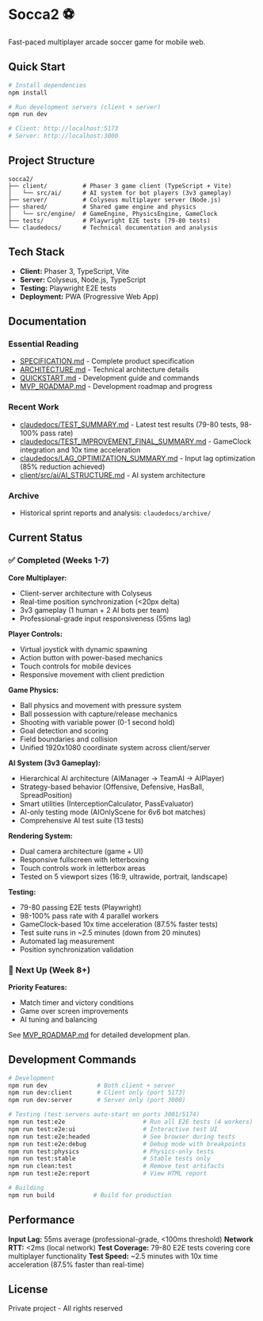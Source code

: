 # Socca2 ⚽

Fast-paced multiplayer arcade soccer game for mobile web.

## Quick Start

```bash
# Install dependencies
npm install

# Run development servers (client + server)
npm run dev

# Client: http://localhost:5173
# Server: http://localhost:3000
```

## Project Structure

```
socca2/
├── client/          # Phaser 3 game client (TypeScript + Vite)
│   └── src/ai/      # AI system for bot players (3v3 gameplay)
├── server/          # Colyseus multiplayer server (Node.js)
├── shared/          # Shared game engine and physics
│   └── src/engine/  # GameEngine, PhysicsEngine, GameClock
├── tests/           # Playwright E2E tests (79-80 tests)
└── claudedocs/      # Technical documentation and analysis
```

## Tech Stack

- **Client:** Phaser 3, TypeScript, Vite
- **Server:** Colyseus, Node.js, TypeScript
- **Testing:** Playwright E2E tests
- **Deployment:** PWA (Progressive Web App)

## Documentation

### Essential Reading
- [SPECIFICATION.md](SPECIFICATION.md) - Complete product specification
- [ARCHITECTURE.md](ARCHITECTURE.md) - Technical architecture details
- [QUICKSTART.md](QUICKSTART.md) - Development guide and commands
- [MVP_ROADMAP.md](MVP_ROADMAP.md) - Development roadmap and progress

### Recent Work
- [claudedocs/TEST_SUMMARY.md](claudedocs/TEST_SUMMARY.md) - Latest test results (79-80 tests, 98-100% pass rate)
- [claudedocs/TEST_IMPROVEMENT_FINAL_SUMMARY.md](claudedocs/TEST_IMPROVEMENT_FINAL_SUMMARY.md) - GameClock integration and 10x time acceleration
- [claudedocs/LAG_OPTIMIZATION_SUMMARY.md](claudedocs/LAG_OPTIMIZATION_SUMMARY.md) - Input lag optimization (85% reduction achieved)
- [client/src/ai/AI_STRUCTURE.md](client/src/ai/AI_STRUCTURE.md) - AI system architecture

### Archive
- Historical sprint reports and analysis: `claudedocs/archive/`

## Current Status

### ✅ Completed (Weeks 1-7)

**Core Multiplayer:**
- Client-server architecture with Colyseus
- Real-time position synchronization (<20px delta)
- 3v3 gameplay (1 human + 2 AI bots per team)
- Professional-grade input responsiveness (55ms lag)

**Player Controls:**
- Virtual joystick with dynamic spawning
- Action button with power-based mechanics
- Touch controls for mobile devices
- Responsive movement with client prediction

**Game Physics:**
- Ball physics and movement with pressure system
- Ball possession with capture/release mechanics
- Shooting with variable power (0-1 second hold)
- Goal detection and scoring
- Field boundaries and collision
- Unified 1920x1080 coordinate system across client/server

**AI System (3v3 Gameplay):**
- Hierarchical AI architecture (AIManager → TeamAI → AIPlayer)
- Strategy-based behavior (Offensive, Defensive, HasBall, SpreadPosition)
- Smart utilities (InterceptionCalculator, PassEvaluator)
- AI-only testing mode (AIOnlyScene for 6v6 bot matches)
- Comprehensive AI test suite (13 tests)

**Rendering System:**
- Dual camera architecture (game + UI)
- Responsive fullscreen with letterboxing
- Touch controls work in letterbox areas
- Tested on 5 viewport sizes (16:9, ultrawide, portrait, landscape)

**Testing:**
- 79-80 passing E2E tests (Playwright)
- 98-100% pass rate with 4 parallel workers
- GameClock-based 10x time acceleration (87.5% faster tests)
- Test suite runs in ~2.5 minutes (down from 20 minutes)
- Automated lag measurement
- Position synchronization validation

### 🚧 Next Up (Week 8+)

**Priority Features:**
- Match timer and victory conditions
- Game over screen improvements
- AI tuning and balancing

See [MVP_ROADMAP.md](MVP_ROADMAP.md) for detailed development plan.

## Development Commands

```bash
# Development
npm run dev              # Both client + server
npm run dev:client       # Client only (port 5173)
npm run dev:server       # Server only (port 3000)

# Testing (test servers auto-start on ports 3001/5174)
npm run test:e2e                      # Run all E2E tests (4 workers)
npm run test:e2e:ui                   # Interactive test UI
npm run test:e2e:headed               # See browser during tests
npm run test:e2e:debug                # Debug mode with breakpoints
npm run test:physics                  # Physics-only tests
npm run test:stable                   # Stable tests only
npm run clean:test                    # Remove test artifacts
npm run test:e2e:report               # View HTML report

# Building
npm run build           # Build for production
```

## Performance

**Input Lag:** 55ms average (professional-grade, <100ms threshold)
**Network RTT:** <2ms (local network)
**Test Coverage:** 79-80 E2E tests covering core multiplayer functionality
**Test Speed:** ~2.5 minutes with 10x time acceleration (87.5% faster than real-time)

## License

Private project - All rights reserved
